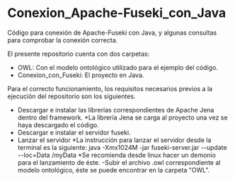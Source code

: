 # Conexion_Apache-Fuseki_con_Java
Código para conexión de Apache-Fuseki con Java, y algunas consultas para comprobar la conexión correcta.

El presente repositorio cuenta con dos carpetas:
- OWL: Con el modelo ontológico utilizado para el ejemplo del código.
- Conexion_con_Fuseki: El proyecto en Java.

Para el correcto funcionamiento, los requisitos necesarios previos a la ejecución del repositorio son los siguientes.
- Descargar e instalar las librerías correspondientes de Apache Jena dentro del framework.
  *La librería Jena se carga al proyecto una vez se haya descargado el código.
- Descargar e instalar el servidor fuseki.
- Lanzar el servidor
  *La instrucción para lanzar el servidor desde la terminal es la siguiente:
    java -Xmx1024M -jar fuseki-server.jar --update --loc=Data /myData
  *Se recomienda desde linux hacer un demonio para el lanzamiento de éste.
-Subir el archivo .owl correspondiente al modelo ontológico, éste se puede encontrar en la carpeta "OWL".

